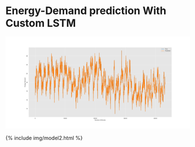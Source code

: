 # Energy-Demand prediction With Custom LSTM 
![Custom LSTM ](img/Model_prediction.png)

{% include img/model2.html %}
